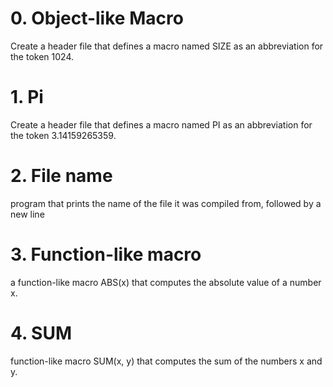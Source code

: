 # 0. Object-like Macro
Create a header file that defines a macro named SIZE as an abbreviation for the
token 1024.

# 1. Pi
Create a header file that defines a macro named PI as an abbreviation for the
token 3.14159265359.

# 2. File name
program that prints the name of the file it was compiled from, followed by a new
line

# 3. Function-like macro
 a function-like macro ABS(x) that computes the absolute value of a number x.

# 4. SUM
function-like macro SUM(x, y) that computes the sum of the numbers x and y.
